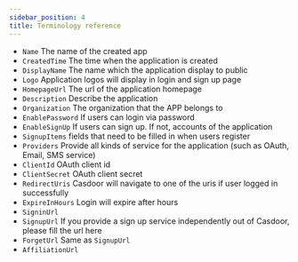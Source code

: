 ```yaml
---
sidebar_position: 4
title: Terminology reference
---
```

- `Name` The name of the created app
- `CreatedTime` The time when the application is created
- `DisplayName` The name which the application display to public
- `Logo` Application logos will display in login and sign up page
- `HomepageUrl` The url of the application homepage
- `Description` Describe the application
- `Organization` The organization that the APP belongs to
- `EnablePassword` If users can login via password
- `EnableSignUp` If users can sign up. If not, accounts of the application
- `SignupItems` fields that need to be filled in when users register
- `Providers` Provide all kinds of service for the application (such as OAuth, Email, SMS service)
- `ClientId` OAuth client id
- `ClientSecret` OAuth client secret
- `RedirectUris` Casdoor will navigate to one of the uris if user logged in successfully
- `ExpireInHours` Login will expire after hours
- `SigninUrl`
- `SignupUrl` If you provide a sign up service independently out of Casdoor, please fill the url here
- `ForgetUrl` Same as `SignupUrl`
- `AffiliationUrl`
